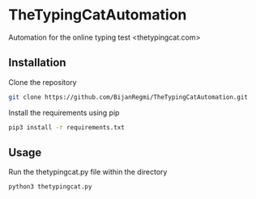 # TheTypingCatAutomation
Automation for the online typing test &lt;thetypingcat.com>

## Installation

Clone the repository

```bash
git clone https://github.com/BijanRegmi/TheTypingCatAutomation.git
```

Install the requirements using pip

```bash
pip3 install -r requirements.txt
```

## Usage

Run the thetypingcat.py file within the directory
```bash
python3 thetypingcat.py
```
